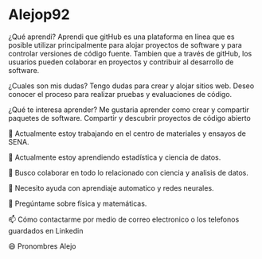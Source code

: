 # Alejop92
¿Qué aprendi? Aprendi que gitHub es una plataforma en línea que es posible utilizar principalmente para alojar proyectos de software y para controlar versiones de código fuente. Tambien que a través de gitHub, los usuarios pueden colaborar en proyectos y contribuir al desarrollo de software.

¿Cuales son mis dudas? Tengo dudas para crear y alojar sitios web. Deseo conocer el proceso para realizar pruebas y evaluaciones de código.

¿Qué te interesa aprender?
Me gustaria aprender como crear y compartir paquetes de software.
Compartir y descubrir proyectos de código abierto

🔭 Actualmente estoy trabajando en el centro de materiales y ensayos de SENA.

🌱 Actualmente estoy aprendiendo estadística y ciencia de datos.

👯 Busco colaborar en todo lo relacionado con ciencia y analisis de datos.

🤔 Necesito ayuda con aprendiaje automatico y redes neurales.

💬 Pregúntame sobre física y matemáticas.

📫 Cómo contactarme por medio de correo electronico o los telefonos guardados en Linkedin

😄 Pronombres Alejo
